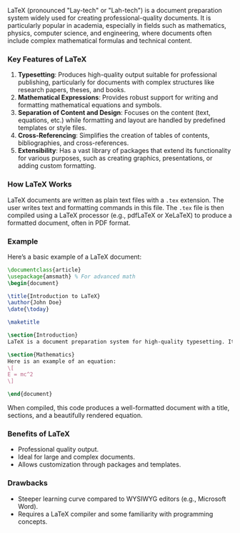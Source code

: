 LaTeX (pronounced "Lay-tech" or "Lah-tech") is a document preparation system widely used for creating professional-quality documents. It is particularly popular in academia, especially in fields such as mathematics, physics, computer science, and engineering, where documents often include complex mathematical formulas and technical content.

### Key Features of LaTeX
1. **Typesetting**: Produces high-quality output suitable for professional publishing, particularly for documents with complex structures like research papers, theses, and books.
2. **Mathematical Expressions**: Provides robust support for writing and formatting mathematical equations and symbols.
3. **Separation of Content and Design**: Focuses on the content (text, equations, etc.) while formatting and layout are handled by predefined templates or style files.
4. **Cross-Referencing**: Simplifies the creation of tables of contents, bibliographies, and cross-references.
5. **Extensibility**: Has a vast library of packages that extend its functionality for various purposes, such as creating graphics, presentations, or adding custom formatting.

### How LaTeX Works
LaTeX documents are written as plain text files with a `.tex` extension. The user writes text and formatting commands in this file. The `.tex` file is then compiled using a LaTeX processor (e.g., pdfLaTeX or XeLaTeX) to produce a formatted document, often in PDF format.

### Example
Here’s a basic example of a LaTeX document:

```latex
\documentclass{article}
\usepackage{amsmath} % For advanced math
\begin{document}

\title{Introduction to LaTeX}
\author{John Doe}
\date{\today}

\maketitle

\section{Introduction}
LaTeX is a document preparation system for high-quality typesetting. It is particularly good for creating technical and scientific documents.

\section{Mathematics}
Here is an example of an equation:
\[
E = mc^2
\]

\end{document}
```

When compiled, this code produces a well-formatted document with a title, sections, and a beautifully rendered equation.

### Benefits of LaTeX
- Professional quality output.
- Ideal for large and complex documents.
- Allows customization through packages and templates.

### Drawbacks
- Steeper learning curve compared to WYSIWYG editors (e.g., Microsoft Word).
- Requires a LaTeX compiler and some familiarity with programming concepts.

